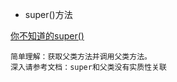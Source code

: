 - super()方法

[你不知道的super()](http://funhacks.net/explore-python/Class/super.html)
```
简单理解：获取父类方法并调用父类方法。
深入请参考文档：super和父类没有实质性关联
```
